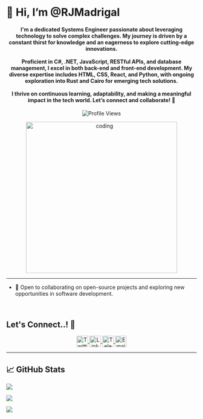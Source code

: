 # 👋 Hi, I’m @RJMadrigal

<h4 align="center">
I'm a dedicated Systems Engineer passionate about leveraging technology to solve complex challenges. My journey is driven by a constant thirst for knowledge and an eagerness to explore cutting-edge innovations.<br><br>
Proficient in C#, .NET, JavaScript, RESTful APIs, and database management, I excel in both back-end and front-end development. My diverse expertise includes HTML, CSS, React, and Python, with ongoing exploration into Rust and Cairo for emerging tech solutions.<br><br>
I thrive on continuous learning, adaptability, and making a meaningful impact in the tech world. Let’s connect and collaborate! 🚀
</h4>

<p align="center">
  <img src="https://komarev.com/ghpvc/?username=RJMadrigal&label=Profile%20views&color=0e75b6&style=flat" alt="Profile Views" />
</p>

<p align="center">
  <img alt="coding" width="400" src="https://user-images.githubusercontent.com/74038190/212284119-fbfd994d-8c2a-4a07-a75f-84e513833c1c.gif">
</p>

---

- 🤝 Open to collaborating on open-source projects and exploring new opportunities in software development.

<br>

## <b>Let's Connect..!</b> 🤝  
<p align="center">
  <a href="https://twitter.com/bymadrigal" target="blank">
    <img align="center" src="https://img.shields.io/badge/Twitter-1DA1F2?style=for-the-badge&logo=twitter&logoColor=white" alt="Twitter" height="30" />
  </a>
  <a href="https://www.linkedin.com/in/rjosuemadrigal/" target="blank">
    <img align="center" src="https://img.shields.io/badge/LinkedIn-0077B5?style=for-the-badge&logo=linkedin&logoColor=white" alt="LinkedIn" height="30" />
  </a>
  <a href="https://t.me/bymadrigal" target="blank">
    <img align="center" src="https://img.shields.io/badge/Telegram-2CA5E0?style=for-the-badge&logo=telegram&logoColor=white" alt="Telegram" height="30" />
  </a>
  <a href="mailto:josuemadrigalvevo@gmail.com" target="blank">
    <img align="center" src="https://img.shields.io/badge/Email-D14836?style=for-the-badge&logo=gmail&logoColor=white" alt="Email" height="30" />
  </a>
</p>

---

## 📈 GitHub Stats

<p align="center">
  
![](https://github-readme-streak-stats.herokuapp.com/?user=RJMadrigal&theme=radical&hide_border=false)

</p>
<p align="center">
  
![](https://github-readme-stats.vercel.app/api?username=RJMadrigal&theme=radical&hide_border=false&include_all_commits=false&count_private=false)
  
</p>


<p align="center">
  
 ![](https://github-readme-stats.vercel.app/api/top-langs/?username=RJMadrigal&theme=radical&hide_border=false&include_all_commits=false&count_private=false&layout=compact)
  
</p>





